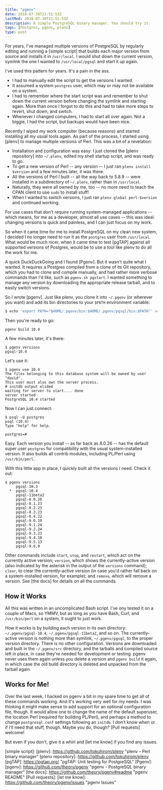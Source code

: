 ```yaml
---
title: "pgenv"
date: 2018-07-30T21:51:53Z
lastMod: 2018-07-30T21:51:53Z
description: A simple PostgreSQL binary manager. You should try it.
tags: [Postgres, pgenv, plenv]
type: post
---
```


For years, I've managed multiple versions of PostgreSQL by regularly editing and
running a [simple script] that builds each major version from source and
installs it in `/usr/local`. I would shut down the current version, symlink the
one I wanted to `/usr/local/pgsql` and start it up again.

I've used this pattern for years. It's a pain in the ass.

*   I had to manually edit the script to get the versions I wanted.
*   It assumed a system `postgres` user, which may or may not be available on a
    system.
*   I had to remember where the start script was and remember to shut down the
    current version before changing the symlink and starting again. More than
    once I forgot to do this and had to take more steps to revert, shut down,
    and switch.
*   Whenever I changed computers, I had to start all over again. Not a biggie, I
    had the script, but backups would have been nice.

Recently I wiped my work computer (because reasons) and started installing all
my usual tools again. As part of the process, I started using [plenv] to manage
multiple versions of Perl. This was a bit of a revelation:

*   Installation and configuration was easy: I just cloned the
    [plenv repository] into `~/.plenv`, edited my shell startup script, and was
    ready to go.
*   To get a new version of Perl -- any version -- I just ran
    `plenv install $version` and a few minutes later, it was there.
*   All the versions of Perl I built -- all the way back to 5.8.9 -- were
    installed in a subdirectory of `~/.plenv`, rather than in `/usr/local`.
*   Naturally, they were all owned by me, too -- no more need to teach the
    CPAN client to use `sudo` to install stuff!
*   When I wanted to switch versions, I just ran `plenv global perl-$version`
    and continued working.

For use cases that don't require running system-managed applications -- which
means, for me as a developer, almost all use cases -- this was ideal. changing
versions is quick and painless, and I can just focus on my work.

So when it came time for me to install PostgreSQL on my clean new system, I
decided I no longer need to run it as the `postgres` user from `/usr/local`.
What would be much nicer, when it came time to test [pgTAP] against all
supported versions of Postgres, would be to use a tool like plenv to do all the
work for me.

A quick DuckDuckGoing and I found [Pgenv]. But it wasn't quite what I wanted. It
requires a Postgres compiled from a clone of its Git repository, which you had
to clone and compile manually, and had rather more verbose commands than I'd
like, such as `pgenv.sh pgstart`. I wanted something to manage any version by
downloading the appropriate release tarball, and to easily switch versions.

So I wrote [pgenv]. Just like plenv, you clone it into `~/.pgenv` (or wherever
you want) and add its bin directories to your `$PATH` environment variable:

``` sh
$ echo 'export PATH="$HOME/.pgenv/bin:$HOME/.pgenv/pgsql/bin:$PATH"' >> ~/.bash_profile
```

Then you're ready to go:

```
pgenv build 10.4
```

A few minutes later, it's there:

```
$ pgenv versions
pgsql-10.4
```

Let's use it:

```
$ pgenv use 10.4
The files belonging to this database system will be owned by user "david".
This user must also own the server process.
# initdb output elided
waiting for server to start.... done
server started
PostgreSQL 10.4 started
```

Now I can just connect:

```
$ psql -U postgres
psql (10.4)
Type "help" for help.

postgres=# 
```

Easy. Each version you install -- as far back as 8.0.26 -- has the default super
user `postgres` for compatibility with the usual system-installed version. It
also builds all contrib modules, including PL/Perl using `/usr/bin/perl`.

With this little app in place, I quickly built all the versions I need. Check it
out:

```
$ pgenv versions
     pgsql-10.3
  *  pgsql-10.4
     pgsql-11beta2
     pgsql-8.0.26
     pgsql-8.1.23
     pgsql-8.2.23
     pgsql-8.3.23
     pgsql-8.4.22
     pgsql-9.0.19
     pgsql-9.1.24
     pgsql-9.2.24
     pgsql-9.3.23
     pgsql-9.4.18
     pgsql-9.5.13
     pgsql-9.6.9
```

Other commands include `start`, `stop`, and `restart`, which act on the
currently active version; `version`, which shows the currently-active version
(also indicated by the asterisk in the output of the `versions` command);
`clear`, to clear the currently-active version (in case you'd rather fall back
on a system-installed version, for example); and `remove`, which will remove a
version. See [the docs] for details on all the commands.

How it Works
------------

All this was written in an uncomplicated Bash script. I've ony tested it on a
couple of Macs, so YMMV, but as long as you have Bash, Curl, and `/usr/bin/perl`
on a system, it ought to just work.

*How* it works is by building each version in its own directory:
`~/.pgenv/pgsql-10.4`, `~/.pgenv/pgsql-11beta2`, and so on. The currently-active
version is nothing more than symlink, `~/.pgenv/pgsql`, to the proper version
directory. There is no other configuration. Versions are downloaded and built in
the `~/.pgenv/src` directory, and the tarballs and compiled source left in
place, in case they're needed for development or testing. pgenv never uses them
again unless you delete a version and `pgenv build` it again, in which case the
old build directory is deleted and unpacked from the tarball again.

Works for Me!
-------------

Over the last week, I hacked on pgenv a bit in my spare time to get all of these
commands working. And it's working very well for my needs. I was thinking it
might make sense to add support for an optional configuration file, though. It
would allow one to change the name of the default superuser, the location Perl
(required for building PL/Perl), and perhaps a method to change
`postgresql.conf` settings following an `initdb`. I don't know when or if I'll
need that stuff, though. Maybe you do, though? [Pull requests] welcome!

But even if you don't, give it a whirl and [let me know] if you find any
issues.

  [simple script]: 
  [plenv]: https://github.com/tokuhirom/plenv "plenv - Perl binary manager"
  [plenv repository]: https://github.com/tokuhirom/plenv
  [pgTAP]: https://pgtap.org/ "pgTAP: Unit testing for PostgreSQL"
  [Pgenv]: 
  [pgenv]: https://github.com/theory/pgenv "pgenv - PostgreSQL binary manager"
  [the docs]: https://github.com/theory/pgenv#readme "pgenv README"
  [Pull requests]: 
  [let me know]: https://github.com/theory/pgenv/issues "pgenv Issues"
